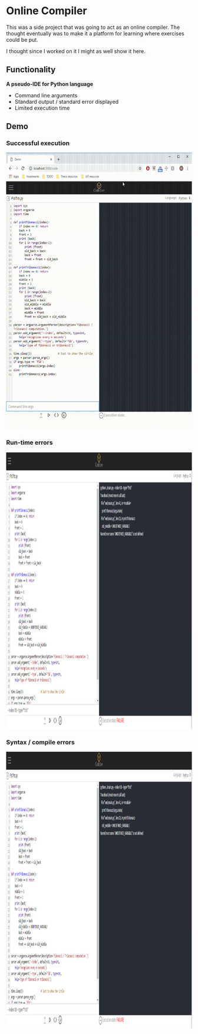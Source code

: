 # Online Compiler

This was a side project that was going to act as an online compiler.
The thought eventually was to make it a platform for learning where
exercises could be put.

I thought since I worked on it I might as well show it here.

## Functionality
**A pseudo-IDE for Python language**
- Command line arguments
- Standard output / standard error displayed
- Limited execution time

## Demo
### Successful execution
<img src="https://github.com/MatthewC221/online_compiler/blob/deployment/media/fibonacciDemo.gif" width="900" height="750">

### Run-time errors
<img src="https://github.com/MatthewC221/online_compiler/blob/deployment/media/runtimeFail.PNG" width="900" height="750">

### Syntax / compile errors
<img src="https://github.com/MatthewC221/online_compiler/blob/deployment/media/runtimeFail.PNG" width="900" height="750">